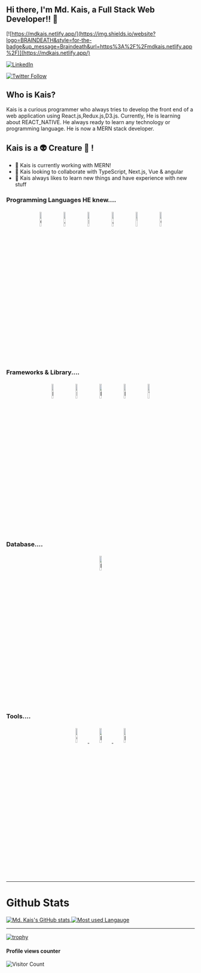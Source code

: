 
## Hi there, I'm Md. Kais, a Full Stack Web Developer!! 👋 

[![https://mdkais.netlify.app/](https://img.shields.io/website?logo=BRAINDEATH&style=for-the-badge&up_message=Braindeath&url=https%3A%2F%2Fmdkais.netlify.app%2F)](https://mdkais.netlify.app/)

[![LinkedIn](https://img.shields.io/badge/-LinkedIn-black.svg?style=for-the-badge&logo=linkedin&colorB=555)](https://linkedin.com/in/kais-md)

[![Twitter Follow](https://img.shields.io/twitter/follow/Md_Kais_?color=1DA1F2&logo=twitter&style=for-the-badge)](https://twitter.com/intent/follow?original_referer=https%3A%2F%2Fgithub.com%2FcodeSTACKr&screen_name=Md_Kais_)

## Who is Kais?
Kais is a curious programmer who always tries to develop the front end of a web application using React.js,Redux.js,D3.js. Currently, He is learning about REACT_NATIVE. He always ready to learn any technology or programming language. He is now a MERN stack developer.

## Kais is a  👽 Creature 🤖 !

- 🔭 Kais is currently working with MERN!
- 👯 Kais looking to collaborate with TypeScript, Next.js, Vue & angular
- 🥅 Kais always likes to learn new things and have experience with new stuff
  
  
  


<!-- ### Feel Free to Contact with Kais.....

<p align="center">
	<a href="https://github.com/Md-Kais"  title="GITHUB"  target="_blank"><img alt="github" width="10%" style="padding:5px" src="https://img.icons8.com/clouds/100/000000/github.png"/></a>
    <a href="https://mdkais.netlify.app"  title="WEBSITE"  target="_blank"><img  alt="website" width="10%" style="padding:5px" src="https://img.icons8.com/clouds/100/000000/domain.png"/></a>
	<a href="https://www.linkedin.com/in/md-kais-7a976b1b0/"  title="LINKEDIN"   target="_blank"><img alt="linkedin" width="10%" style="padding:5px" src="https://img.icons8.com/clouds/100/000000/linkedin.png"/></a>
	<a href="https://www.facebook.com/kais.superb/"  title="FACEBOOK"  target="_blank"><img alt="facebook" width="10%" style="padding:5px" src="https://img.icons8.com/clouds/100/000000/facebook-new.png"/></a>
	<a href="https://www.instagram.com/kais_lies/"  title="INSTAGRAM"   target="_blank"><img alt="instagram" width="10%" style="padding:5px" src="https://img.icons8.com/clouds/100/000000/instagram.png"/></a>

</p> -->

<!-- 
# TECHNICAL SKILLS

### Front End (Expert): 
Html, CSS, Bootstrap, Material UI,  JavaScript, TypeScript, ES6, React JS, React Router,D3.js
### Back End: 
Node JS, Express JS, MongoDB, Postman
### Deploy tools: 
Firebase, Heroku, GitHub,  Netlify, 
### Others: 
VS Code, Git, Visual Studio,  Chrome Dev Tools, OOP, Data Structure, SASS
 -->
### Programming Languages HE knew....

<p align="center">
	<img width="10%" style="padding:5px" title="C" src="https://img.icons8.com/color/144/000000/c-programming.png"/>
	<img  width="10%" style="padding:5px" title="JAVA" src="https://img.icons8.com/color/144/000000/java-coffee-cup-logo--v2.png"/>
	<img width="10%" style="padding:5px"  title="PYTHON "  src="https://img.icons8.com/color/144/000000/python.png"/>
	<img width="10%" style="padding:5px"  title="JAVASCRIPT"  src="https://img.icons8.com/color/144/000000/javascript.png"/>
    <img width="10%" style="padding:5px"  title="TYPESCRIPT"  src="https://img.icons8.com/color/144/000000/typescript.png"/>

  <img width="10%" style="padding:5px"  title="C++/CPP/C PLUS PLUS"  src="https://img.icons8.com/color/144/000000/c-plus-plus-logo.png"/>
</p>

### Frameworks & Library....
<p align="center">
	<img width="10%" style="padding:5px"  title="BOOTSTRAP"  src="https://img.icons8.com/color/144/000000/bootstrap.png"/>
	  <img width="10%" style="padding:5px"  title="NODE.JS"  src="https://img.icons8.com/color/144/000000/nodejs.png"/>
	<img width="10%" style="padding:5px"  title="REACT NATIVE+ REACT.JS"  src="https://img.icons8.com/color/144/000000/react-native.png"/>
	<img width="10%" style="padding:5px"  title="MATERIAL UI"  src="https://img.icons8.com/color/144/000000/material-ui.png"/>
    <img width="10%" style="padding:5px"  title="VUE.JS"  src="https://img.icons8.com/color/144/000000/vue-js.png"/>
<!-- 	<img width="10%" style="padding:5px"  title="GRAPHQL" src="https://img.icons8.com/color/144/000000/graphql.png"/> -->
</p>

### Database....
<p align="center">
	<img width="10%" style="padding:5px"  title="MONGODB"  src="https://img.icons8.com/color/144/000000/mongodb.png"/>
</p>

### Tools....
<p align="center">
	<a href="https://mdkais.netlify.app" target="_blank"> <img width="10%" style="padding:5px"  title="GITHUB"  src="https://img.icons8.com/nolan/144/github.png"/> </a>
	<a href="https://mdkais.netlify.app" target="_blank">  <img width="10%" style="padding:5px"  title="FIREBASE" src="https://img.icons8.com/color/144/000000/firebase.png"/> </a>
	<a href="https://mdkais.netlify.app" target="_blank"><img width="10%" style="padding:5px"  title="HEROKU"  src="https://img.icons8.com/nolan/144/heroku.png"/> </a>
</p>

---

<!-- <a href="https://github.com/anuraghazra/github-readme-stats">
  <img align="center" src="https://github-readme-stats.anuraghazra1.vercel.app/api?username=anuraghazra&show_icons=true&include_all_commits=true&theme=material-palenight" alt="Anurag's github stats" />
</a>
<a href="https://github.com/anuraghazra/github-readme-stats">
  <!-- Change the `github-readme-stats.anuraghazra1.vercel.app` to `github-readme-stats.vercel.app`  -->
  <!-- <img align="center" src="https://github-readme-stats.anuraghazra1.vercel.app/api/top-langs/?username=anuraghazra&layout=compact&theme=material-palenight" />
</a> --> 

# Github Stats
<a href="https://mdkais.netlify.app" target="_blank"> 
  <img align="center" src="https://github-readme-stats.anuraghazra1.vercel.app/api?username=Md-Kais&count_private=true&show_icons=true&theme=radical"   alt="Md. Kais's GitHub stats" />
</a>
<a href="https://mdkais.netlify.app" target="_blank">
  <img align="center" src="https://github-readme-stats.anuraghazra1.vercel.app/api/top-langs/?username=Md-Kais&layout=compact&theme=radical" alt="Most used Langauge" />
</a>

---
[![trophy](https://github-profile-trophy.vercel.app/?username=Md-Kais)](https://github.com/Md-Kais/github-profile-trophy)

#### Profile views counter
![Visitor Count](https://profile-counter.glitch.me/{Md-Kais}/count.svg)


